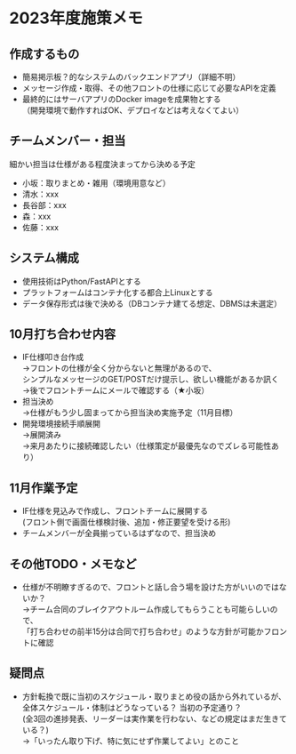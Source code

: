 # 2023年度施策メモ

## 作成するもの
- 簡易掲示板？的なシステムのバックエンドアプリ（詳細不明）  
- メッセージ作成・取得、その他フロントの仕様に応じて必要なAPIを定義  
- 最終的にはサーバアプリのDocker imageを成果物とする  
  （開発環境で動作すればOK、デプロイなどは考えなくてよい）

## チームメンバー・担当
細かい担当は仕様がある程度決まってから決める予定  
- 小坂：取りまとめ・雑用（環境用意など）  
- 清水：xxx  
- 長谷部：xxx  
- 森：xxx  
- 佐藤：xxx  

## システム構成
- 使用技術はPython/FastAPIとする  
- プラットフォームはコンテナ化する都合上Linuxとする  
- データ保存形式は後で決める（DBコンテナ建てる想定、DBMSは未選定）  

## 10月打ち合わせ内容
- IF仕様叩き台作成  
  →フロントの仕様が全く分からないと無理があるので、  
  シンプルなメッセージのGET/POSTだけ提示し、欲しい機能があるか訊く  
  →後でフロントチームにメールで確認する（★小坂）
- 担当決め  
  →仕様がもう少し固まってから担当決め実施予定（11月目標）  
- 開発環境接続手順展開  
  →展開済み  
  →来月あたりに接続確認したい（仕様策定が最優先なのでズレる可能性あり）

## 11月作業予定
- IF仕様を見込みで作成し、フロントチームに展開する  
  (フロント側で画面仕様検討後、追加・修正要望を受ける形)  
- チームメンバーが全員揃っているはずなので、担当決め  

## その他TODO・メモなど
- 仕様が不明瞭すぎるので、フロントと話し合う場を設けた方がいいのではないか？  
  →チーム合同のブレイクアウトルーム作成してもらうことも可能らしいので、  
  「打ち合わせの前半15分は合同で打ち合わせ」のような方針が可能かフロントに確認  

## 疑問点
- 方針転換で既に当初のスケジュール・取りまとめ役の話から外れているが、  
  全体スケジュール・体制はどうなっている？ 当初の予定通り？  
  (全3回の進捗発表、リーダーは実作業を行わない、などの規定はまだ生きている？)  
  →「いったん取り下げ、特に気にせず作業してよい」とのこと
